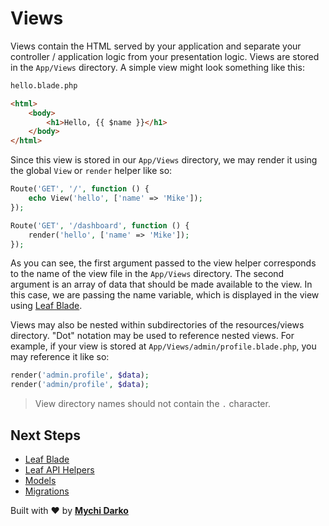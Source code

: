 # Views

Views contain the HTML served by your application and separate your controller / application logic from your presentation logic. Views are stored in the `App/Views` directory. A simple view might look something like this:

```html
hello.blade.php

<html>
    <body>
        <h1>Hello, {{ $name }}</h1>
    </body>
</html>
```

Since this view is stored in our `App/Views` directory, we may render it using the global `View` or `render` helper like so:

```php
Route('GET', '/', function () {
    echo View('hello', ['name' => 'Mike']);
});

Route('GET', '/dashboard', function () {
    render('hello', ['name' => 'Mike']);
});
```

As you can see, the first argument passed to the view helper corresponds to the name of the view file in the `App/Views` directory. The second argument is an array of data that should be made available to the view. In this case, we are passing the name variable, which is displayed in the view using [Leaf Blade](2.1/views/blade).

Views may also be nested within subdirectories of the resources/views directory. "Dot" notation may be used to reference nested views. For example, if your view is stored at `App/Views/admin/profile.blade.php`, you may reference it like so:

```php
render('admin.profile', $data);
render('admin/profile', $data);
```

> View directory names should not contain the `.` character.

## Next Steps

- [Leaf Blade](/2.1/views/blade)
- [Leaf API Helpers](/leaf-api/v1.2/utils/functions)
- [Models](/leaf-api/v1.2/core/models)
- [Migrations](/leaf-api/v1.2/core/migrations)

Built with ❤ by [**Mychi Darko**](//mychi.netlify.app)
